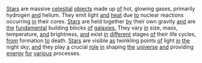 [Stars](./stars.md) are massive [celestial](./celestial.md) [objects](./objects.md) made up [of](./of.md) hot, glowing gases, primarily hydrogen [and](./and.md) helium. They emit light [and](./and.md) [heat](./heat.md) due [to](./to.md) nuclear reactions occurring [in](./in.md) their cores. [Stars](./stars.md) are held together [by](./by.md) their own gravity [and](./and.md) are [the](./the.md) [fundamental](./fundamental.md) building blocks [of](./of.md) [galaxies.](./galaxies.md) They vary [in](./in.md) size, mass, temperature, [and](./and.md) brightness, [and](./and.md) exist [in](./in.md) [different](./different.md) stages [of](./of.md) their life cycles, [from](./from.md) formation [to](./to.md) death. [Stars](./stars.md) are visible [as](./as.md) twinkling points [of](./of.md) light [in](./in.md) [the](./the.md) night sky, [and](./and.md) they play [a](./a.md) crucial [role](./role.md) [in](./in.md) shaping [the](./the.md) [universe](./universe.md) [and](./and.md) providing [energy](./energy.md) [for](./for.md) [various](./various.md) processes.